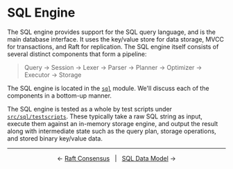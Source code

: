 # SQL Engine

The SQL engine provides support for the SQL query language, and is the main database interface. It
uses the key/value store for data storage, MVCC for transactions, and Raft for replication. The SQL
engine itself consists of several distinct components that form a pipeline:

> Query → Session → Lexer → Parser → Planner → Optimizer → Executor → Storage

The SQL engine is located in the [`sql`](https://github.com/erikgrinaker/toydb/tree/b2fe7b76ee634ca6ad31616becabfddb1c03d34b/src/sql)
module. We'll discuss each of the components in a bottom-up manner.

The SQL engine is tested as a whole by test scripts under
[`src/sql/testscripts`](https://github.com/erikgrinaker/toydb/tree/9419bcf6aededf0e20b4e7485e2a5fa3e975d79f/src/sql/testscripts).
These typically take a raw SQL string as input, execute them against an in-memory storage engine,
and output the result along with intermediate state such as the query plan, storage operations,
and stored binary key/value data.

---

<p align="center">
← <a href="raft.md">Raft Consensus</a> &nbsp; | &nbsp; <a href="sql-data.md">SQL Data Model</a> →
</p>